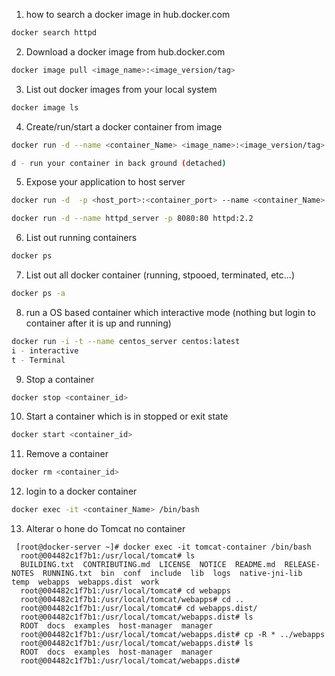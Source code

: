
1. how to search a docker image in hub.docker.com
```sh
docker search httpd
```
2. Download a docker image from hub.docker.com
```sh
docker image pull <image_name>:<image_version/tag>
```

3. List out docker images from your local system
```sh
docker image ls
```

4. Create/run/start a docker container from image
```sh
docker run -d --name <container_Name> <image_name>:<image_version/tag>

d - run your container in back ground (detached)
```

5. Expose your application to host server
```sh
docker run -d  -p <host_port>:<container_port> --name <container_Name> <image_name>:<Image_version/tag>

docker run -d --name httpd_server -p 8080:80 httpd:2.2
```

6. List out running containers
```sh
docker ps
```

7. List out all docker container (running, stpooed, terminated, etc...)
```sh
docker ps -a
```

8. run a OS based container which interactive mode (nothing but login to container after it is up and running)

```sh
docker run -i -t --name centos_server centos:latest
i - interactive
t - Terminal
```

9. Stop a container 
```sh
docker stop <container_id>
```

10. Start a container which is in stopped or exit state

```sh
docker start <container_id>
```
11. Remove a container

```sh
docker rm <container_id>
```

12. login to a docker container
```sh
docker exec -it <container_Name> /bin/bash
```
13. Alterar o hone do Tomcat no container
 
```
 [root@docker-server ~]# docker exec -it tomcat-container /bin/bash
  root@004482c1f7b1:/usr/local/tomcat# ls
  BUILDING.txt  CONTRIBUTING.md  LICENSE  NOTICE  README.md  RELEASE-NOTES  RUNNING.txt  bin  conf  include  lib  logs  native-jni-lib     temp  webapps  webapps.dist  work
  root@004482c1f7b1:/usr/local/tomcat# cd webapps
  root@004482c1f7b1:/usr/local/tomcat/webapps# cd ..
  root@004482c1f7b1:/usr/local/tomcat# cd webapps.dist/
  root@004482c1f7b1:/usr/local/tomcat/webapps.dist# ls
  ROOT  docs  examples  host-manager  manager
  root@004482c1f7b1:/usr/local/tomcat/webapps.dist# cp -R * ../webapps
  root@004482c1f7b1:/usr/local/tomcat/webapps.dist# ls
  ROOT  docs  examples  host-manager  manager
  root@004482c1f7b1:/usr/local/tomcat/webapps.dist#
